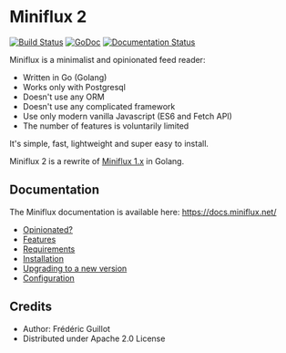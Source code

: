 Miniflux 2
==========
[![Build Status](https://travis-ci.org/miniflux/miniflux.svg?branch=master)](https://travis-ci.org/miniflux/miniflux)
[![GoDoc](https://godoc.org/github.com/miniflux/miniflux?status.svg)](https://godoc.org/github.com/miniflux/miniflux)
[![Documentation Status](https://readthedocs.org/projects/miniflux/badge/?version=latest)](https://docs.miniflux.net/)

Miniflux is a minimalist and opinionated feed reader:

- Written in Go (Golang)
- Works only with Postgresql
- Doesn't use any ORM
- Doesn't use any complicated framework
- Use only modern vanilla Javascript (ES6 and Fetch API)
- The number of features is voluntarily limited

It's simple, fast, lightweight and super easy to install.

Miniflux 2 is a rewrite of [Miniflux 1.x](https://github.com/miniflux/miniflux-legacy) in Golang.

Documentation
-------------

The Miniflux documentation is available here: <https://docs.miniflux.net/>

- [Opinionated?](https://docs.miniflux.net/en/latest/opinionated.html)
- [Features](https://docs.miniflux.net/en/latest/features.html)
- [Requirements](https://docs.miniflux.net/en/latest/requirements.html)
- [Installation](https://docs.miniflux.net/en/latest/installation.html)
- [Upgrading to a new version](https://docs.miniflux.net/en/latest/upgrade.html)
- [Configuration](https://docs.miniflux.net/en/latest/configuration.html)

Credits
-------

- Author: Frédéric Guillot
- Distributed under Apache 2.0 License
